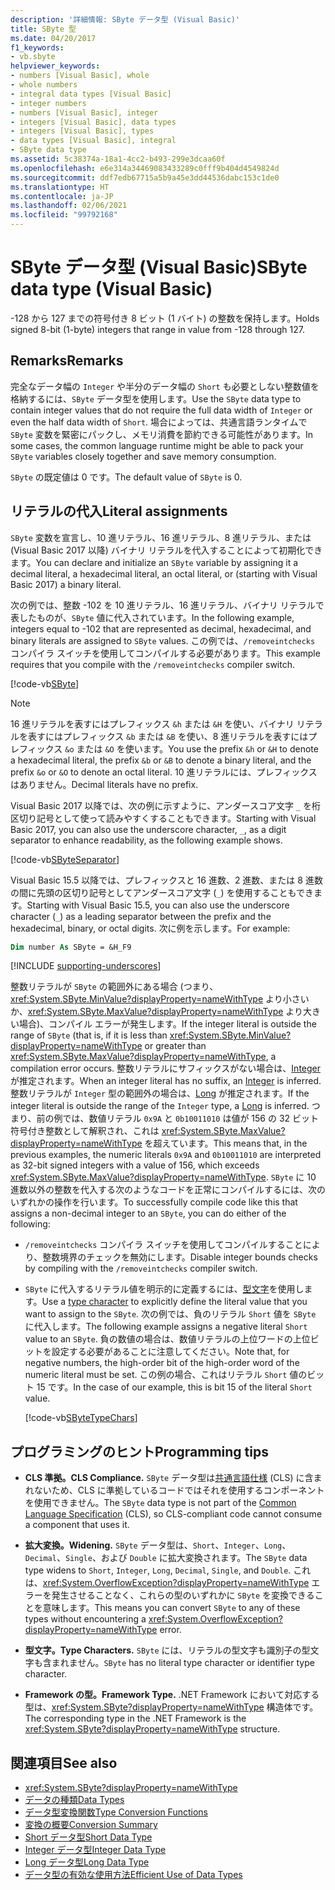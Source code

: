 ```yaml
---
description: '詳細情報: SByte データ型 (Visual Basic)'
title: SByte 型
ms.date: 04/20/2017
f1_keywords:
- vb.sbyte
helpviewer_keywords:
- numbers [Visual Basic], whole
- whole numbers
- integral data types [Visual Basic]
- integer numbers
- numbers [Visual Basic], integer
- integers [Visual Basic], data types
- integers [Visual Basic], types
- data types [Visual Basic], integral
- SByte data type
ms.assetid: 5c38374a-18a1-4cc2-b493-299e3dcaa60f
ms.openlocfilehash: e6e314a34469083433289c0fff9b404d4549824d
ms.sourcegitcommit: ddf7edb67715a5b9a45e3dd44536dabc153c1de0
ms.translationtype: HT
ms.contentlocale: ja-JP
ms.lasthandoff: 02/06/2021
ms.locfileid: "99792168"
---
```

# <a name="sbyte-data-type-visual-basic"></a><span data-ttu-id="98249-103">SByte データ型 (Visual Basic)</span><span class="sxs-lookup"><span data-stu-id="98249-103">SByte data type (Visual Basic)</span></span>

<span data-ttu-id="98249-104">-128 から 127 までの符号付き 8 ビット (1 バイト) の整数を保持します。</span><span class="sxs-lookup"><span data-stu-id="98249-104">Holds signed 8-bit (1-byte) integers that range in value from -128 through 127.</span></span>

## <a name="remarks"></a><span data-ttu-id="98249-105">Remarks</span><span class="sxs-lookup"><span data-stu-id="98249-105">Remarks</span></span>

<span data-ttu-id="98249-106">完全なデータ幅の `Integer` や半分のデータ幅の `Short` も必要としない整数値を格納するには、`SByte` データ型を使用します。</span><span class="sxs-lookup"><span data-stu-id="98249-106">Use the `SByte` data type to contain integer values that do not require the full data width of `Integer` or even the half data width of `Short`.</span></span> <span data-ttu-id="98249-107">場合によっては、共通言語ランタイムで `SByte` 変数を緊密にパックし、メモリ消費を節約できる可能性があります。</span><span class="sxs-lookup"><span data-stu-id="98249-107">In some cases, the common language runtime might be able to pack your `SByte` variables closely together and save memory consumption.</span></span>

<span data-ttu-id="98249-108">`SByte` の既定値は 0 です。</span><span class="sxs-lookup"><span data-stu-id="98249-108">The default value of `SByte` is 0.</span></span>

## <a name="literal-assignments"></a><span data-ttu-id="98249-109">リテラルの代入</span><span class="sxs-lookup"><span data-stu-id="98249-109">Literal assignments</span></span>

<span data-ttu-id="98249-110">`SByte` 変数を宣言し、10 進リテラル、16 進リテラル、8 進リテラル、または (Visual Basic 2017 以降) バイナリ リテラルを代入することによって初期化できます。</span><span class="sxs-lookup"><span data-stu-id="98249-110">You can declare and initialize an `SByte` variable by assigning it a decimal literal, a hexadecimal literal, an octal literal, or (starting with Visual Basic 2017) a binary literal.</span></span>

<span data-ttu-id="98249-111">次の例では、整数 -102 を 10 進リテラル、16 進リテラル、バイナリ リテラルで表したものが、`SByte` 値に代入されています。</span><span class="sxs-lookup"><span data-stu-id="98249-111">In the following example, integers equal to -102 that are represented as decimal, hexadecimal, and binary literals are assigned to `SByte` values.</span></span> <span data-ttu-id="98249-112">この例では、`/removeintchecks` コンパイラ スイッチを使用してコンパイルする必要があります。</span><span class="sxs-lookup"><span data-stu-id="98249-112">This example requires that you compile with the `/removeintchecks` compiler switch.</span></span>

[!code-vb[SByte](../../../../samples/snippets/visualbasic/language-reference/data-types/numeric-literals.vb#SByte)]

> [!NOTE]
> <span data-ttu-id="98249-113">16 進リテラルを表すにはプレフィックス `&h` または `&H` を使い、バイナリ リテラルを表すにはプレフィックス `&b` または `&B` を使い、8 進リテラルを表すにはプレフィックス `&o` または `&O` を使います。</span><span class="sxs-lookup"><span data-stu-id="98249-113">You use the prefix `&h` or `&H` to denote a hexadecimal literal, the prefix `&b` or `&B` to denote a binary literal, and the prefix `&o` or `&O` to denote an octal literal.</span></span> <span data-ttu-id="98249-114">10 進リテラルには、プレフィックスはありません。</span><span class="sxs-lookup"><span data-stu-id="98249-114">Decimal literals have no prefix.</span></span>

<span data-ttu-id="98249-115">Visual Basic 2017 以降では、次の例に示すように、アンダースコア文字 `_` を桁区切り記号として使って読みやすくすることもできます。</span><span class="sxs-lookup"><span data-stu-id="98249-115">Starting with Visual Basic 2017, you can also use the underscore character, `_`, as a digit separator to enhance readability, as the following example shows.</span></span>

[!code-vb[SByteSeparator](../../../../samples/snippets/visualbasic/language-reference/data-types/numeric-literals.vb#SByteS)]

<span data-ttu-id="98249-116">Visual Basic 15.5 以降では、プレフィックスと 16 進数、2 進数、または 8 進数の間に先頭の区切り記号としてアンダースコア文字 (`_`) を使用することもできます。</span><span class="sxs-lookup"><span data-stu-id="98249-116">Starting with Visual Basic 15.5, you can also use the underscore character (`_`) as a leading separator between the prefix and the hexadecimal, binary, or octal digits.</span></span> <span data-ttu-id="98249-117">次に例を示します。</span><span class="sxs-lookup"><span data-stu-id="98249-117">For example:</span></span>

```vb
Dim number As SByte = &H_F9
```

[!INCLUDE [supporting-underscores](../../../../includes/vb-separator-langversion.md)]

<span data-ttu-id="98249-118">整数リテラルが `SByte` の範囲外にある場合 (つまり、<xref:System.SByte.MinValue?displayProperty=nameWithType> より小さいか、<xref:System.SByte.MaxValue?displayProperty=nameWithType> より大きい場合)、コンパイル エラーが発生します。</span><span class="sxs-lookup"><span data-stu-id="98249-118">If the integer literal is outside the range of `SByte` (that is, if it is less than <xref:System.SByte.MinValue?displayProperty=nameWithType> or greater than <xref:System.SByte.MaxValue?displayProperty=nameWithType>, a compilation error occurs.</span></span> <span data-ttu-id="98249-119">整数リテラルにサフィックスがない場合は、[Integer](integer-data-type.md) が推定されます。</span><span class="sxs-lookup"><span data-stu-id="98249-119">When an integer literal has no suffix, an [Integer](integer-data-type.md) is inferred.</span></span> <span data-ttu-id="98249-120">整数リテラルが `Integer` 型の範囲外の場合は、[Long](long-data-type.md) が推定されます。</span><span class="sxs-lookup"><span data-stu-id="98249-120">If the integer literal is outside the range of the `Integer` type, a [Long](long-data-type.md) is inferred.</span></span> <span data-ttu-id="98249-121">つまり、前の例では、数値リテラル `0x9A` と `0b10011010` は値が 156 の 32 ビット符号付き整数として解釈され、これは <xref:System.SByte.MaxValue?displayProperty=nameWithType> を超えています。</span><span class="sxs-lookup"><span data-stu-id="98249-121">This means that, in the previous examples, the numeric literals `0x9A` and `0b10011010` are interpreted as 32-bit signed integers with a value of 156, which exceeds <xref:System.SByte.MaxValue?displayProperty=nameWithType>.</span></span> <span data-ttu-id="98249-122">`SByte` に 10 進数以外の整数を代入する次のようなコードを正常にコンパイルするには、次のいずれかの操作を行います。</span><span class="sxs-lookup"><span data-stu-id="98249-122">To successfully compile code like this that assigns a non-decimal integer to an `SByte`, you can do either of the following:</span></span>

- <span data-ttu-id="98249-123">`/removeintchecks` コンパイラ スイッチを使用してコンパイルすることにより、整数境界のチェックを無効にします。</span><span class="sxs-lookup"><span data-stu-id="98249-123">Disable integer bounds checks by compiling with the `/removeintchecks` compiler switch.</span></span>

- <span data-ttu-id="98249-124">`SByte` に代入するリテラル値を明示的に定義するには、[型文字](../../programming-guide/language-features/data-types/type-characters.md)を使用します。</span><span class="sxs-lookup"><span data-stu-id="98249-124">Use a [type character](../../programming-guide/language-features/data-types/type-characters.md) to explicitly define the literal value that you want to assign to the `SByte`.</span></span> <span data-ttu-id="98249-125">次の例では、負のリテラル `Short` 値を `SByte` に代入します。</span><span class="sxs-lookup"><span data-stu-id="98249-125">The following example assigns a negative literal `Short` value to an `SByte`.</span></span> <span data-ttu-id="98249-126">負の数値の場合は、数値リテラルの上位ワードの上位ビットを設定する必要があることに注意してください。</span><span class="sxs-lookup"><span data-stu-id="98249-126">Note that, for negative numbers, the high-order bit of the high-order word of the numeric literal must be set.</span></span> <span data-ttu-id="98249-127">この例の場合、これはリテラル `Short` 値のビット 15 です。</span><span class="sxs-lookup"><span data-stu-id="98249-127">In the case of our example, this is bit 15 of the literal `Short` value.</span></span>

   [!code-vb[SByteTypeChars](../../../../samples/snippets/visualbasic/language-reference/data-types/sbyte-assignment.vb#1)]

## <a name="programming-tips"></a><span data-ttu-id="98249-128">プログラミングのヒント</span><span class="sxs-lookup"><span data-stu-id="98249-128">Programming tips</span></span>

- <span data-ttu-id="98249-129">**CLS 準拠。**</span><span class="sxs-lookup"><span data-stu-id="98249-129">**CLS Compliance.**</span></span> <span data-ttu-id="98249-130">`SByte` データ型は[共通言語仕様](https://www.ecma-international.org/publications/standards/Ecma-335.htm) (CLS) に含まれないため、CLS に準拠しているコードではそれを使用するコンポーネントを使用できません。</span><span class="sxs-lookup"><span data-stu-id="98249-130">The `SByte` data type is not part of the [Common Language Specification](https://www.ecma-international.org/publications/standards/Ecma-335.htm) (CLS), so CLS-compliant code cannot consume a component that uses it.</span></span>

- <span data-ttu-id="98249-131">**拡大変換。**</span><span class="sxs-lookup"><span data-stu-id="98249-131">**Widening.**</span></span> <span data-ttu-id="98249-132">`SByte` データ型は、`Short`、`Integer`、`Long`、`Decimal`、`Single`、および `Double` に拡大変換されます。</span><span class="sxs-lookup"><span data-stu-id="98249-132">The `SByte` data type widens to `Short`, `Integer`, `Long`, `Decimal`, `Single`, and `Double`.</span></span> <span data-ttu-id="98249-133">これは、<xref:System.OverflowException?displayProperty=nameWithType> エラーを発生させることなく、これらの型のいずれかに `SByte` を変換できることを意味します。</span><span class="sxs-lookup"><span data-stu-id="98249-133">This means you can convert `SByte` to any of these types without encountering a <xref:System.OverflowException?displayProperty=nameWithType> error.</span></span>

- <span data-ttu-id="98249-134">**型文字。**</span><span class="sxs-lookup"><span data-stu-id="98249-134">**Type Characters.**</span></span> <span data-ttu-id="98249-135">`SByte` には、リテラルの型文字も識別子の型文字も含まれません。</span><span class="sxs-lookup"><span data-stu-id="98249-135">`SByte` has no literal type character or identifier type character.</span></span>

- <span data-ttu-id="98249-136">**Framework の型。**</span><span class="sxs-lookup"><span data-stu-id="98249-136">**Framework Type.**</span></span> <span data-ttu-id="98249-137">.NET Framework において対応する型は、<xref:System.SByte?displayProperty=nameWithType> 構造体です。</span><span class="sxs-lookup"><span data-stu-id="98249-137">The corresponding type in the .NET Framework is the <xref:System.SByte?displayProperty=nameWithType> structure.</span></span>

## <a name="see-also"></a><span data-ttu-id="98249-138">関連項目</span><span class="sxs-lookup"><span data-stu-id="98249-138">See also</span></span>

- <xref:System.SByte?displayProperty=nameWithType>
- [<span data-ttu-id="98249-139">データの種類</span><span class="sxs-lookup"><span data-stu-id="98249-139">Data Types</span></span>](index.md)
- [<span data-ttu-id="98249-140">データ型変換関数</span><span class="sxs-lookup"><span data-stu-id="98249-140">Type Conversion Functions</span></span>](../functions/type-conversion-functions.md)
- [<span data-ttu-id="98249-141">変換の概要</span><span class="sxs-lookup"><span data-stu-id="98249-141">Conversion Summary</span></span>](../keywords/conversion-summary.md)
- [<span data-ttu-id="98249-142">Short データ型</span><span class="sxs-lookup"><span data-stu-id="98249-142">Short Data Type</span></span>](short-data-type.md)
- [<span data-ttu-id="98249-143">Integer データ型</span><span class="sxs-lookup"><span data-stu-id="98249-143">Integer Data Type</span></span>](integer-data-type.md)
- [<span data-ttu-id="98249-144">Long データ型</span><span class="sxs-lookup"><span data-stu-id="98249-144">Long Data Type</span></span>](long-data-type.md)
- [<span data-ttu-id="98249-145">データ型の有効な使用方法</span><span class="sxs-lookup"><span data-stu-id="98249-145">Efficient Use of Data Types</span></span>](../../programming-guide/language-features/data-types/efficient-use-of-data-types.md)

